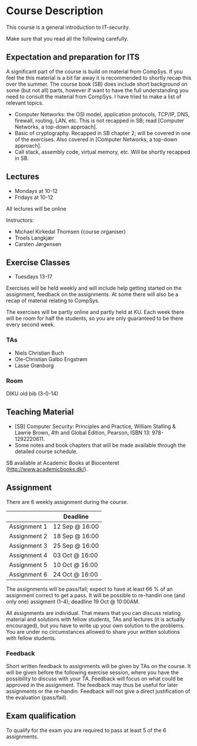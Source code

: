 # Course Description

This course is a general introduction to IT-security.

Make sure that you read all the following carefully.

## Expectation and preparation for ITS
A significant part of the course is build on material from CompSys. If you feel the this material is a bit far away it is recommended to shortly recap this over the summer. The course book (SB) does include short background on some (but not all) parts, however if want to have the full understanding you need to consult the material from CompSys. I have tried to make a list of relevant topics.

* Computer Networks: the OSI model, application protocols, TCP/IP, DNS, firewall, routing, LAN, etc. This is not recapped in SB; read [Computer Networks, a top-down approach].
* Basic of cryptography. Recapped in SB chapter 2; will be covered in one of the exercises. Also covered in [Computer Networks, a top-down approach].
* Call stack, assembly code, virtual memory, etc. Will be shortly recapped in SB.

<!-- ### Programming
In the course we will not implement large programs; it is not the style of the topic. We will, however, read and understand code from different languages; e.g. C, Perl, SQL, and PHP. Even though you have not programmed is some of these languages, your current understanding of programming should be enough to read simple programs. But it is always a good idea to practice your programming skills.

### Shell scrips and terminal
You will work in the terminal and make simple shell scripts. We will have exercises 

 -->

## Lectures

 * Mondays at 10-12
 * Fridays at 10-12

All lectures will be online

Instructors:
  * Michael Kirkedal Thomsen (course organiser)
  * Troels Langkjær
  * Carsten Jørgensen

## Exercise Classes

 * Tuesdays 13-17

Exercises will be held weekly and will include help getting started on the assignment, feedback on the assignments. At some there will also be a recap of material relating to CompSys.

The exercises will be partly online and partly held at KU. Each week there will be room for half the students, so you are only guaranteed to be there every second week.

### TAs
 * Niels Christian Buch
 * Ole-Christian Galbo Engstrøm
 * Lasse Grønborg

### Room
DIKU old bib (3-0-14)

## Teaching Material

 * [SB] Computer Security: Principles and Practice, William Stalling & Lawrie Brown, 4th and Global Edition, Pearson, ISBN 13: 978-1292220611.
 * Some notes and book chapters that will be made available through the detailed course schedule.

SB available at Academic Books at Biocenteret (http://www.academicbooks.dk/).

## Assignment

There are 6 weekly assignment during the course.

|                  | Deadline          |
| ---------------- | ----------------- |
| Assignment 1     | 12 Sep @ 16:00    |
| Assignment 2     | 18 Sep @ 16:00    |
| Assignment 3     | 25 Sep @ 16:00    |
| Assignment 4     | 03 Oct @ 16:00    |
| Assignment 5     | 10 Oct @ 16:00    |
| Assignment 6     | 24 Oct @ 16:00    |

The assignments will be pass/fail; expect to have at least 66 % of an assignment correct to get a pass. It will be possible to re-handin one (and only one) assigment (1-4); deadline 19 Oct @ 10:00AM.

All assignments are individual. That means that you can discuss relating material and solutions with fellow students, TAs and lectures (it is actually encouraged), but you have to write up your own solution to the problems. You are under no circumstances allowed to share your written solutions with fellow students.

### Feedback
Short written feedback to assignments will be given by TAs on the course. It will be given before the following exercise session, where you have the possibility to discuss with your TA. Feedback will focus on what could be approved in the assignment. The feedback may thus be useful for later assignments or the re-handin. Feedback will not give a direct justification of the evaluation (pass/fail).

## Exam qualification

To qualify for the exam you are required to pass at least 5 of the 6 assignments.



